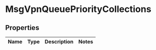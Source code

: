 
# MsgVpnQueuePriorityCollections

## Properties
Name | Type | Description | Notes
------------ | ------------- | ------------- | -------------



